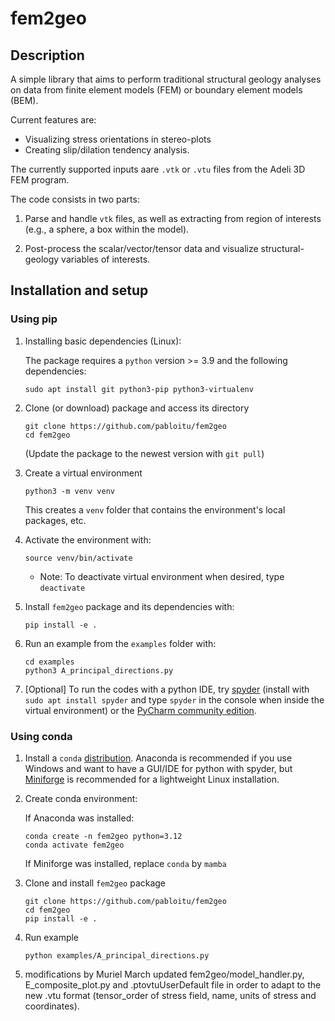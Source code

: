 # fem2geo

## Description

A simple library that aims to perform traditional structural geology analyses on data from finite element
models (FEM) or boundary element models (BEM).

Current features are:

* Visualizing stress orientations in stereo-plots
* Creating slip/dilation tendency analysis.

The currently supported inputs aare ``.vtk`` or ``.vtu`` files from the Adeli 3D FEM program.

The code consists in two parts:

1. Parse and handle ``vtk`` files, as well as extracting from region of interests (e.g., a sphere, a box within the model).

2. Post-process the scalar/vector/tensor data and visualize structural-geology variables of interests.

## Installation and setup

### Using pip

1. Installing basic dependencies (Linux):

   The package requires a  `python` version >= 3.9 and the following dependencies:

    ```shell
    sudo apt install git python3-pip python3-virtualenv
    ```

2. Clone (or download) package and access its directory

    ```shell
    git clone https://github.com/pabloitu/fem2geo
    cd fem2geo
    ``` 
   (Update the package to the newest version with `git pull`)

3. Create a virtual environment 

   ```shell
   python3 -m venv venv
   ```
   This creates a `venv` folder that contains the environment's local packages, etc. 

4. Activate the environment with:

   ```
   source venv/bin/activate
   ```
    
   * Note: To deactivate virtual environment when desired, type ```deactivate```

5. Install ``fem2geo`` package and its dependencies with:

   ```shell
   pip install -e .
   ```

6. Run an example from the ```examples``` folder with:

   ```shell
   cd examples
   python3 A_principal_directions.py
   ```

7. [Optional] To run the codes with a python IDE, try [spyder](https://www.spyder-ide.org/) (install with `sudo apt install spyder` and type `spyder` in the console when inside the virtual environment) or the [PyCharm community edition](https://www.jetbrains.com/pycharm/download/?section=linux).


### Using conda

1. Install a ``conda`` [distribution](https://docs.conda.io/projects/conda/en/stable/user-guide/install/index.html). Anaconda is recommended if you use Windows and want to have a GUI/IDE for python with spyder, but [Miniforge](https://conda-forge.org/download/) is recommended for a lightweight Linux installation.

2. Create conda environment:

   If Anaconda was installed:
   ```
   conda create -n fem2geo python=3.12
   conda activate fem2geo
   ```
   If Miniforge was installed, replace `conda` by `mamba`

3. Clone and install ``fem2geo`` package
    ```
    git clone https://github.com/pabloitu/fem2geo
    cd fem2geo
    pip install -e .
    ```
   
4. Run example

    `python examples/A_principal_directions.py`


5. modifications by Muriel March
   updated fem2geo/model_handler.py, E_composite_plot.py and .ptovtuUserDefault file in order to adapt to the new .vtu format (tensor_order of stress field, name, units of stress and coordinates). 



